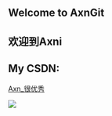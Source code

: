 ## Welcome to AxnGit
## 欢迎到Axni
## My CSDN:
<a href="https://blog.csdn.net/qq_36802111">Axn_很优秀</a>

<img src="http://m.qpic.cn/psb?/V13YUQR53XWFCO/8vyD0VeZTV1MQlW9eqS4vIrtnmOse0ueTWdU3GVvesY!/b/dCEBAAAAAAAA&bo=0AIABdACAAURBzA!&rf=viewer_4&t=5">
